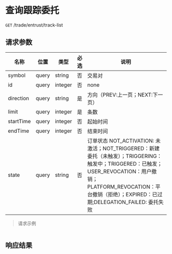 # 查询跟踪委托

`GET` /trade/entrust/track-list

## 请求参数

| 名称        | 位置    | 类型      | 必选 | 说明                                                                                                                                                                  |
|-----------|-------|---------|----|---------------------------------------------------------------------------------------------------------------------------------------------------------------------|
| symbol    | query | string  | 否  | 交易对                                                                                                                                                                 |
| id        | query | integer | 否  | none                                                                                                                                                                |
| direction | query | string  | 是  | 方向（PREV:上一页；NEXT:下一页）                                                                                                                                               |
| limit     | query | integer | 是  | 条数                                                                                                                                                                  |
| startTime | query | integer | 否  | 起始时间                                                                                                                                                                |
| endTime   | query | integer | 否  | 结束时间                                                                                                                                                                |
| state     | query | string  | 否  | 订单状态 NOT_ACTIVATION: 未激活；NOT_TRIGGERED：新建委托（未触发）；TRIGGERING：触发中；TRIGGERED：已触发；USER_REVOCATION：用户撤销；PLATFORM_REVOCATION：平台撤销（拒绝）；EXPIRED：已过期;DELEGATION_FAILED: 委托失败 |

> 请求示例

```shell

```

## 响应结果

```json

```

